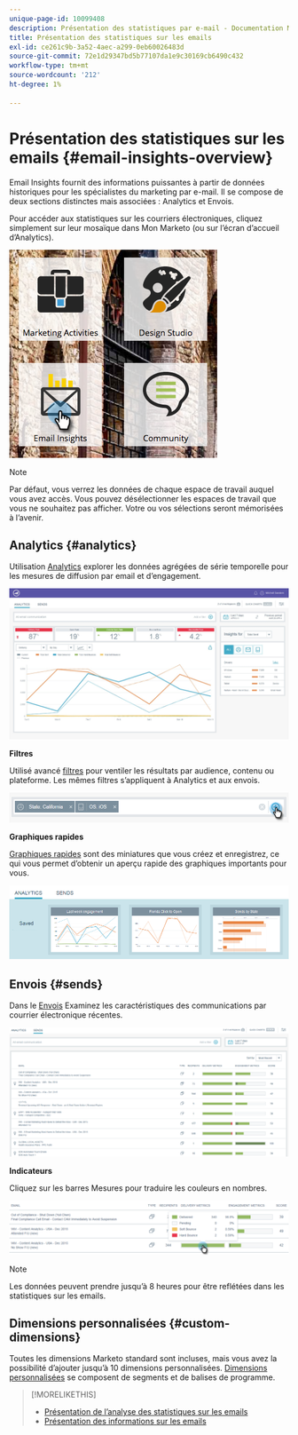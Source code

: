 ```yaml
---
unique-page-id: 10099408
description: Présentation des statistiques par e-mail - Documentation Marketo - Documentation du produit
title: Présentation des statistiques sur les emails
exl-id: ce261c9b-3a52-4aec-a299-0eb60026483d
source-git-commit: 72e1d29347bd5b77107da1e9c30169cb6490c432
workflow-type: tm+mt
source-wordcount: '212'
ht-degree: 1%

---
```


# Présentation des statistiques sur les emails {#email-insights-overview}

Email Insights fournit des informations puissantes à partir de données historiques pour les spécialistes du marketing par e-mail. Il se compose de deux sections distinctes mais associées : Analytics et Envois.

Pour accéder aux statistiques sur les courriers électroniques, cliquez simplement sur leur mosaïque dans Mon Marketo (ou sur l’écran d’accueil d’Analytics).

![](assets/icon.png)

>[!NOTE]
>
>Par défaut, vous verrez les données de chaque espace de travail auquel vous avez accès. Vous pouvez désélectionner les espaces de travail que vous ne souhaitez pas afficher. Votre ou vos sélections seront mémorisées à l’avenir.

## Analytics {#analytics}

Utilisation [Analytics](/help/marketo/product-docs/reporting/email-insights/email-insights-analytics-overview.md) explorer les données agrégées de série temporelle pour les mesures de diffusion par email et d’engagement.

![](assets/emailanalytics.jpg)

**Filtres**

Utilisé avancé [filtres](/help/marketo/product-docs/reporting/email-insights/filtering-in-email-insights.md) pour ventiler les résultats par audience, contenu ou plateforme. Les mêmes filtres s’appliquent à Analytics et aux envois.

![](assets/filter.png)

**Graphiques rapides**

[Graphiques rapides](/help/marketo/product-docs/reporting/email-insights/email-insights-quick-charts.md) sont des miniatures que vous créez et enregistrez, ce qui vous permet d’obtenir un aperçu rapide des graphiques importants pour vous.

![](assets/three.png)

## Envois {#sends}

Dans le [Envois](/help/marketo/product-docs/reporting/email-insights/email-insights-sends-overview.md) Examinez les caractéristiques des communications par courrier électronique récentes.

![](assets/two.png)

**Indicateurs**

Cliquez sur les barres Mesures pour traduire les couleurs en nombres.

![](assets/delivery-metrics.png)

>[!NOTE]
>
>Les données peuvent prendre jusqu’à 8 heures pour être reflétées dans les statistiques sur les emails.

## Dimensions personnalisées {#custom-dimensions}

Toutes les dimensions Marketo standard sont incluses, mais vous avez la possibilité d’ajouter jusqu’à 10 dimensions personnalisées. [Dimensions personnalisées](/help/marketo/product-docs/reporting/email-insights/custom-dimensions-for-email-insights.md) se composent de segments et de balises de programme.

>[!MORELIKETHIS]
>
>* [Présentation de l’analyse des statistiques sur les emails](/help/marketo/product-docs/reporting/email-insights/email-insights-analytics-overview.md)
>* [Présentation des informations sur les emails](/help/marketo/product-docs/reporting/email-insights/email-insights-sends-overview.md)

